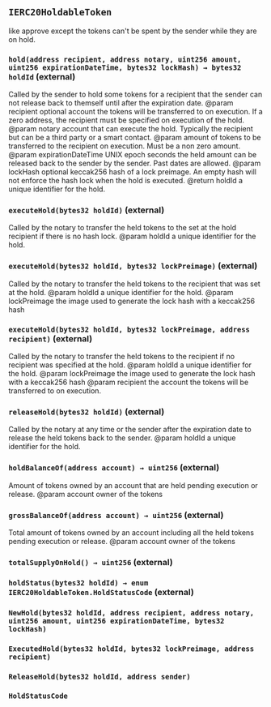 ## `IERC20HoldableToken`



like approve except the tokens can't be spent by the sender while they are on hold.


### `hold(address recipient, address notary, uint256 amount, uint256 expirationDateTime, bytes32 lockHash) → bytes32 holdId` (external)

Called by the sender to hold some tokens for a recipient that the sender can not release back to themself until after the expiration date.
     @param recipient optional account the tokens will be transferred to on execution. If a zero address, the recipient must be specified on execution of the hold.
     @param notary account that can execute the hold. Typically the recipient but can be a third party or a smart contact.
     @param amount of tokens to be transferred to the recipient on execution. Must be a non zero amount.
     @param expirationDateTime UNIX epoch seconds the held amount can be released back to the sender by the sender. Past dates are allowed.
     @param lockHash optional keccak256 hash of a lock preimage. An empty hash will not enforce the hash lock when the hold is executed.
     @return holdId a unique identifier for the hold.



### `executeHold(bytes32 holdId)` (external)

Called by the notary to transfer the held tokens to the set at the hold recipient if there is no hash lock.
     @param holdId a unique identifier for the hold.



### `executeHold(bytes32 holdId, bytes32 lockPreimage)` (external)

Called by the notary to transfer the held tokens to the recipient that was set at the hold.
     @param holdId a unique identifier for the hold.
     @param lockPreimage the image used to generate the lock hash with a keccak256 hash



### `executeHold(bytes32 holdId, bytes32 lockPreimage, address recipient)` (external)

Called by the notary to transfer the held tokens to the recipient if no recipient was specified at the hold.
     @param holdId a unique identifier for the hold.
     @param lockPreimage the image used to generate the lock hash with a keccak256 hash
     @param recipient the account the tokens will be transferred to on execution.



### `releaseHold(bytes32 holdId)` (external)

Called by the notary at any time or the sender after the expiration date to release the held tokens back to the sender.
     @param holdId a unique identifier for the hold.



### `holdBalanceOf(address account) → uint256` (external)

Amount of tokens owned by an account that are held pending execution or release.
     @param account owner of the tokens



### `grossBalanceOf(address account) → uint256` (external)

Total amount of tokens owned by an account including all the held tokens pending execution or release.
     @param account owner of the tokens



### `totalSupplyOnHold() → uint256` (external)





### `holdStatus(bytes32 holdId) → enum IERC20HoldableToken.HoldStatusCode` (external)






### `NewHold(bytes32 holdId, address recipient, address notary, uint256 amount, uint256 expirationDateTime, bytes32 lockHash)`





### `ExecutedHold(bytes32 holdId, bytes32 lockPreimage, address recipient)`





### `ReleaseHold(bytes32 holdId, address sender)`







### `HoldStatusCode`














